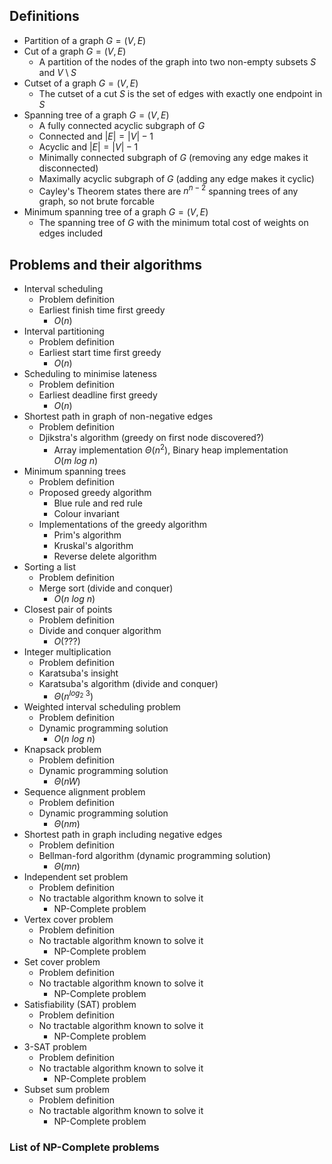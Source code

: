 

## Definitions

- Partition of a graph $G=(V,E)$
- Cut of a graph $G=(V,E)$
  - A partition of the nodes of the graph into two non-empty subsets  $S$ and $V \setminus S$
- Cutset of a graph $G=(V,E)$
  - The cutset of a cut $S$ is the set of edges with exactly one endpoint in $S$
- Spanning tree of a graph $G=(V,E)$
  - A fully connected acyclic subgraph of $G$
  - Connected and $|E| = |V| - 1$
  - Acyclic and $|E| = |V| - 1$
  - Minimally connected subgraph of $G$ (removing any edge makes it disconnected)
  - Maximally acyclic subgraph of $G$ (adding any edge makes it cyclic)
  - Cayley's Theorem states there are $n^{n-2}$ spanning trees of any graph, so not brute forcable
- Minimum spanning tree of a graph $G=(V,E)$
  - The spanning tree of $G$ with the minimum total cost of weights on edges included



## Problems and their algorithms

- Interval scheduling
  - Problem definition
  - Earliest finish time first greedy
    - $O(n)$
- Interval partitioning
  - Problem definition
  - Earliest start time first greedy
    - $O(n)$
- Scheduling to minimise lateness
  - Problem definition
  - Earliest deadline first greedy
    - $O(n)$
- Shortest path in graph of non-negative edges
  - Problem definition
  - Djikstra's algorithm (greedy on first node discovered?)
    - Array implementation $\Theta(n^2)$, Binary heap implementation $O(m \ log\ n)$
- Minimum spanning trees
  - Problem definition
  - Proposed greedy algorithm
    - Blue rule and red rule
    - Colour invariant
  - Implementations of the greedy algorithm
    - Prim's algorithm
    - Kruskal's algorithm
    - Reverse delete algorithm
- Sorting a list
  - Problem definition
  - Merge sort (divide and conquer)
    - $O(n\ log\ n)$
- Closest pair of points
  - Problem definition
  - Divide and conquer algorithm
    - $O(???)$
- Integer multiplication
  - Problem definition
  - Karatsuba's insight
  - Karatsuba's algorithm (divide and conquer)
    - $\Theta(n^{log_2\ 3})$
- Weighted interval scheduling problem
  - Problem definition
  - Dynamic programming solution
    - $O(n\ log\ n)$
- Knapsack problem
  - Problem definition
  - Dynamic programming solution
    - $\Theta(nW)$
- Sequence alignment problem
  - Problem definition
  - Dynamic programming solution
    - $\Theta(nm)$
- Shortest path in graph including negative edges
  - Problem definition
  - Bellman-ford algorithm (dynamic programming solution)
    - $\Theta(mn)$
- Independent set problem
  - Problem definition
  - No tractable algorithm known to solve it
    - NP-Complete problem
- Vertex cover problem
  - Problem definition
  - No tractable algorithm known to solve it
    - NP-Complete problem
- Set cover problem
  - Problem definition
  - No tractable algorithm known to solve it
    - NP-Complete problem
- Satisfiability (SAT) problem
  - Problem definition
  - No tractable algorithm known to solve it
    - NP-Complete problem
- 3-SAT problem
  - Problem definition
  - No tractable algorithm known to solve it
    - NP-Complete problem
- Subset sum problem
  - Problem definition
  - No tractable algorithm known to solve it
    - NP-Complete problem

### List of NP-Complete problems

